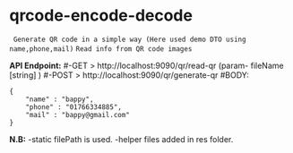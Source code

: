 # qrcode-encode-decode
` Generate QR code in a simple way (Here used demo DTO using name,phone,mail)`
` Read info from QR code images `

**API Endpoint:**
#-GET > http://localhost:9090/qr/read-qr (param- fileName [string] )
#-POST > http://localhost:9090/qr/generate-qr 
#BODY:
```
{
	"name" : "bappy",
	"phone" : "01766334885",
	"mail" : "bappy@gmail.com"
}
```
**N.B:**
-static filePath is used.
-helper files added in res folder.
